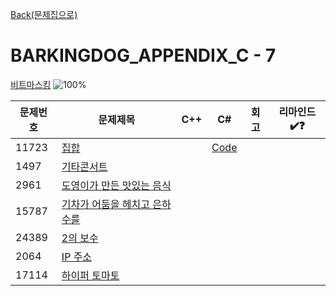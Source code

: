 [Back(문제집으로)](/Workbook/README.md)

# BARKINGDOG_APPENDIX_C - 7

[비트마스킹](https://github.com/encrypted-def/basic-algo-lecture/blob/master/workbook/Appendix%20C.md)
![100%](https://progress-bar.xyz/1/?scale=7&title=progress&width=500&color=babaca&suffix=/7)

| 문제번호 | 문제제목                                              | C++ | C#  | 회고 | 리마인드✔️❓ |
| -------- | ----------------------------------------------------- | --- | --- | ---- | ------------ |
| 11723    | [집합](https://boj.kr/11723)                          |     | [Code](../Baekjoon/Silver/11723.cs) |      |              |
| 1497     | [기타콘서트](https://boj.kr/1497)                     |     |     |      |              |
| 2961     | [도영이가 만든 맛있는 음식](https://boj.kr/2961)      |     |     |      |              |
| 15787    | [기차가 어둠을 헤치고 은하수를](https://boj.kr/15787) |     |     |      |              |
| 24389    | [2의 보수](https://boj.kr/24389)                      |     |     |      |              |
| 2064     | [IP 주소](https://boj.kr/2064)                        |     |     |      |              |
| 17114    | [하이퍼 토마토](https://boj.kr/17114)                 |     |     |      |              |
